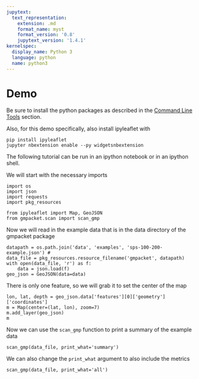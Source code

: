 ```yaml
---
jupytext:
  text_representation:
    extension: .md
    format_name: myst
    format_version: '0.8'
    jupytext_version: '1.4.1'
kernelspec:
  display_name: Python 3
  language: python
  name: python3
---
```

# Demo

Be sure to install the python packages as described 
in the [Command Line Tools](cli) section.

Also, for this demo specifically, also install ipyleaflet with
```shell
pip install ipyleaflet
jupyter nbextension enable --py widgetsnbextension
```

The following tutorial can be run in an ipython notebook or in 
an ipython shell.

We will start with the necessary imports 

```{code-cell} ipython3
import os
import json
import requests
import pkg_resources

from ipyleaflet import Map, GeoJSON
from gmpacket.scan import scan_gmp
```

Now we will read in the example data that is in the data directory
of the gmpacket package

```{code-cell} ipython3
datapath = os.path.join('data', 'examples', 'sps-100-200-example.json') # 
data_file = pkg_resources.resource_filename('gmpacket', datapath)
with open(data_file, 'r') as f:
    data = json.load(f)
geo_json = GeoJSON(data=data)
```

There is only one feature, so we will grab it to set the center of the map

```{code-cell} ipython3
lon, lat, depth = geo_json.data['features'][0]['geometry']['coordinates']
m = Map(center=(lat, lon), zoom=7)
m.add_layer(geo_json)
m
```

Now we can use the `scan_gmp` function to print a summary of the example data

```{code-cell} ipython3
scan_gmp(data_file, print_what='summary')
```

We can also change the `print_what` argument to also include the metrics

```{code-cell} ipython3
scan_gmp(data_file, print_what='all')
```

